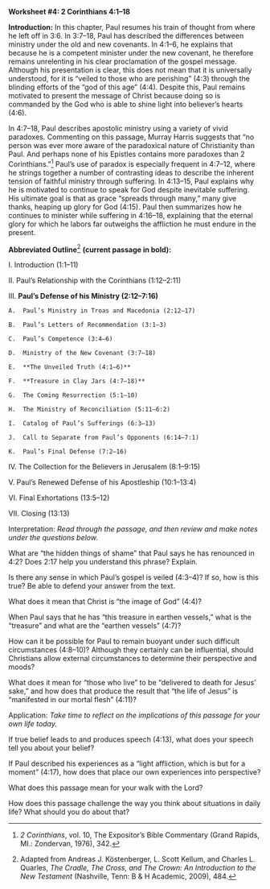 **Worksheet \#4: 2 Corinthians 4:1–18**

**Introduction:** In this chapter, Paul resumes his train of thought from where he left off in 3:6. In 3:7–18, Paul has described the differences between ministry under the old and new covenants. In 4:1–6, he explains that because he is a competent minister under the new covenant, he therefore remains unrelenting in his clear proclamation of the gospel message. Although his presentation is clear, this does not mean that it is universally understood, for it is “veiled to those who are perishing” (4:3) through the blinding efforts of the “god of this age” (4:4). Despite this, Paul remains motivated to present the message of Christ because doing so is commanded by the God who is able to shine light into believer’s hearts (4:6).

In 4:7–18, Paul describes apostolic ministry using a variety of vivid paradoxes. Commenting on this passage, Murray Harris suggests that “no person was ever more aware of the paradoxical nature of Christianity than Paul. And perhaps none of his Epistles contains more paradoxes than 2 Corinthians.”[^1] Paul’s use of paradox is especially frequent in 4:7–12, where he strings together a number of contrasting ideas to describe the inherent tension of faithful ministry through suffering. In 4:13–15, Paul explains why he is motivated to continue to speak for God despite inevitable suffering. His ultimate goal is that as grace “spreads through many,” many give thanks, heaping up glory for God (4:15). Paul then summarizes how he continues to minister while suffering in 4:16–18, explaining that the eternal glory for which he labors far outweighs the affliction he must endure in the present.

**Abbreviated Outline**[^2] **(current passage in bold):**

I.  Introduction (1:1–11)

II. Paul’s Relationship with the Corinthians (1:12–2:11)

III. **Paul’s Defense of his Ministry (2:12–7:16)**

    A.  Paul’s Ministry in Troas and Macedonia (2:12–17)

    B.  Paul’s Letters of Recommendation (3:1–3)

    C.  Paul’s Competence (3:4–6)

    D.  Ministry of the New Covenant (3:7–18)

    E.  **The Unveiled Truth (4:1–6)**

    F.  **Treasure in Clay Jars (4:7–18)**

    G.  The Coming Resurrection (5:1–10)

    H.  The Ministry of Reconciliation (5:11–6:2)

    I.  Catalog of Paul’s Sufferings (6:3–13)

    J.  Call to Separate from Paul’s Opponents (6:14–7:1)

    K.  Paul’s Final Defense (7:2–16)

IV. The Collection for the Believers in Jerusalem (8:1–9:15)

V.  Paul’s Renewed Defense of his Apostleship (10:1–13:4)

VI. Final Exhortations (13:5–12)

VII. Closing (13:13)

Interpretation: *Read through the passage, and then review and make notes under the questions below.*

What are “the hidden things of shame” that Paul says he has renounced in 4:2? Does 2:17 help you understand this phrase? Explain.

Is there any sense in which Paul’s gospel is veiled (4:3–4)? If so, how is this true? Be able to defend your answer from the text.

What does it mean that Christ is “the image of God” (4:4)?

When Paul says that he has “this treasure in earthen vessels,” what is the “treasure” and what are the “earthen vessels” (4:7)?

How can it be possible for Paul to remain buoyant under such difficult circumstances (4:8–10)? Although they certainly can be influential, should Christians allow external circumstances to determine their perspective and moods?

What does it mean for “those who live” to be “delivered to death for Jesus’ sake,” and how does that produce the result that “the life of Jesus” is “manifested in our mortal flesh” (4:11)?

Application: *Take time to reflect on the implications of this passage for your own life today.*

If true belief leads to and produces speech (4:13), what does your speech tell you about your belief?

If Paul described his experiences as a “light affliction, which is but for a moment” (4:17), how does that place our own experiences into perspective?

What does this passage mean for your walk with the Lord?

How does this passage challenge the way you think about situations in daily life? What should you do about that?

[^1]: *2 Corinthians*, vol. 10, The Expositor’s Bible Commentary (Grand Rapids, MI.: Zondervan, 1976), 342.

[^2]: Adapted from Andreas J. Köstenberger, L. Scott Kellum, and Charles L. Quarles, *The Cradle, The Cross, and The Crown: An Introduction to the New Testament* (Nashville, Tenn: B & H Academic, 2009), 484.
